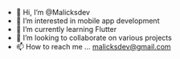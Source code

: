 - 👋 Hi, I’m @Malicksdev
- 👀 I’m interested in mobile app development
- 🌱 I’m currently learning Flutter
- 💞️ I’m looking to collaborate on various projects
- 📫 How to reach me ... malicksdev@gmail.com

<!---
Malicksdev/Malicksdev is a ✨ special ✨ repository because its `README.md` (this file) appears on your GitHub profile.
You can click the Preview link to take a look at your changes.
--->
